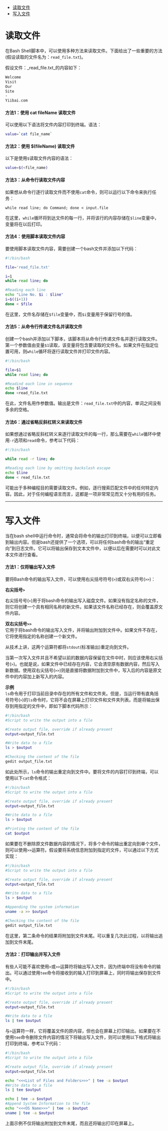 - [读取文件](#读取文件)
- [写入文件](#写入文件)

# 读取文件
在Bash Shell脚本中，可以使用多种方法来读取文件。下面给出了一些重要的方法(假设读取的文件名为：`read_file.txt`)。

假设文件：_read\_file.txt_的内容如下：

```txt
Welcome
Visit
Our
Site
-
Yiibai.com
```

#### 方法1：使用 cat fileName 读取文件

可以使用以下语法将文件内容打印到终端。语法：

```bash
value=`cat file_name`
```

#### 方法2：使用 $(fileName) 读取文件

以下是使用`$`读取文件内容的语法：

```bash
value=$(<file_name)
```
#### 方法3：从命令行读取文件内容

如果想从命令行逐行读取文件而不使用`cat`命令，则可以运行以下命令来执行任务：

```shell
while read line; do Command; done < input.file
```

在这里，`while`循环将到达文件的每一行，并将该行的内容存储在`$line`变量中，变量将在以后打印。

#### 方法4：使用脚本读取文件内容

要使用脚本读取文件内容，需要创建一个bash文件并添加以下代码：

```bash
#!/bin/bash  

file='read_file.txt'  

i=1  
while read line; do  

#Reading each line  
echo "Line No. $i : $line"  
i=$((i+1))  
done < $file
```

在这里，文件名存储在`$file`变量中，而`$i`变量用于保留行号的值。

#### 方法5：从命令行传递文件名并读取文件

创建一个bash并添加以下脚本，该脚本将从命令行传递文件名并逐行读取文件。第一个参数值由变量`$1`读取，该变量将包含要读取的文件名。如果文件在指定位置可用，则`while`循环将逐行读取文件并打印文件内容。

```bash
#!/bin/bash  

file=$1  
while read line; do  

#Readind each line in sequence  
echo $line  
done <read_file.txt
```

在此，文件名用作参数值。输出是文件：`read_file.txt`中的内容，单词之间没有多余的空格。

#### 方法6：通过省略反斜杠转义来读取文件

如果想通过省略反斜杠转义来逐行读取文件的每一行，那么需要在`while`循环中使用`-r`选项和`read`命令，参考以下代码：

```bash
#!/bin/bash  

while read -r line; do  

#Reading each line by omitting backslash escape  
echo $line  
done < read_file.txt
```
可能出于多种编程目的需要读取文件。例如，逐行搜索匹配文件中的任何特定内容。因此，对于任何编程语言而言，这都是一项非常常见而又十分有用的任务。

---

# 写入文件
当在bash shell中运行命令时，通常会将命令的输出打印到终端，以便可以立即看到输出内容。但是bash还提供了一个选项，可以将任何bash命令的输出“重定向”到日志文件。它可以将输出保存到文本文件中，以便以后在需要时可以对此文本文件进行查看。

#### 方法1：仅将输出写入文件

要将Bash命令的输出写入文件，可以使用右尖括号符号(`>`)或双右尖符号(`>>`)：

**右尖括号`>`**

右尖括号号(`>`)用于将bash命令的输出写入磁盘文件。如果没有指定名称的文件，则它将创建一个具有相同名称的新文件。如果该文件名称已经存在，则会覆盖原文件内容。

**双右尖括号`>>`**  
它用于将bash命令的输出写入文件，并将输出附加到文件中。如果文件不存在，它将使用指定的名称创建一个新文件。

从技术上讲，这两个运算符都将`stdout`(标准输出)重定向到文件。

当第一次写入文件并且不希望以前的数据内容保留在文件中时，则应该使用右尖括号(`>`)。也就是说，如果文件中已经存在内容，它会清空原有数据内容，然后写入新数据。使用双右尖括号(`>>`)则是直接将数据附加到文件中，写入后的内容是原文件中的内容加上新写入的内容。

**示例**  
`ls`命令用于打印当前目录中存在的所有文件和文件夹。但是，当运行带有直角括号符号(`>`)的`ls`命令时，它将不会在屏幕上打印文件和文件夹列表。而是将输出保存到用指定的文件中，即如下脚本代码所示：

```bash
#!/bin/bash  
#Script to write the output into a file  

#Create output file, override if already present  
output=output_file.txt  

#Write data to a file  
ls > $output  

#Checking the content of the file  
gedit output_file.txt
```

如此处所示，`ls`命令的输出重定向到文件中。要将文件的内容打印到终端，可以使用以下`cat`命令格式：

```bash
#!/bin/bash  
#Script to write the output into a file  

#Create output file, override if already present  
output=output_file.txt  

#Write data to a file  
ls > $output  

#Printing the content of the file  
cat $output
```

如果要在不删除原文件数据内容的情况下，将多个命令的输出重定向到单个文件，则可以使用`>>`运算符。假设要将系统信息附加到指定的文件，可以通过以下方式实现：

```bash
#!/bin/bash  
#Script to write the output into a file  

#Create output file, override if already present  
output=output_file.txt  

#Write data to a file  
ls > $output  

#Appending the system information  
uname -a >> $output  

#Checking the content of the file  
gedit output_file.txt
```

在这里，第二条命令的结果将附加到文件末尾。可以重复几次此过程，以将输出追加到文件末尾。

#### 方法2：打印输出并写入文件

有些人可能不喜欢使用`>`或`>>`运算符将输出写入文件，因为终端中将没有命令的输出。可以通过使用`tee`命令将接收到的输入打印到屏幕上，同时将输出保存到文件中。
```bash
#!/bin/bash  
#Script to write the output into a file  

#Create output file, override if already present  
output=output_file.txt  

#Write data to a file  
ls | tee $output
```
与`>`运算符一样，它将覆盖文件的原内容，但也会在屏幕上打印输出。如果要在不使用`tee`命令删除文件内容的情况下将输出写入文件，则可以使用以下格式将输出打印到终端，参考以下代码：

```bash
#!/bin/bash  
#Script to write the output into a file  

#Create output file, override if already present  
output=output_file.txt  

echo "<<<List of Files and Folders>>>" | tee -a $output  
#Write data to a file  
ls | tee $output  

echo | tee -a $output  
#Append System Information to the file  
echo "<<<OS Name>>>" | tee -a $output  
uname | tee -a $output
```
上面示例不仅将输出附加到文件末尾，而且还将输出打印在屏幕上。
